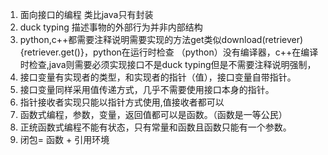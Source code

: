 1. 面向接口的编程 类比java只有封装 
2. duck typing 描述事物的外部行为并非内部结构
3. python,c++都需要注释说明需要实现的方法get类似download(retriever){retriever.get()}，python在运行时检查
（python）没有编译器，c++在编译时检查,java则需要必须实现接口不是duck typing但是不需要注释说明强制，
4. 接口变量有实现者的类型，和实现者的指针（值），接口变量自带指针。
5. 接口变量同样采用值传递方式，几乎不需要使用接口本身的指针。
6. 指针接收者实现只能以指针方式使用,值接收者都可以
7. 函数式编程，参数，变量，返回值都可以是函数。（函数是一等公民）
8. 正统函数式编程不能有状态，只有常量和函数且函数只能有一个参数。
9. 闭包= 函数 + 引用环境